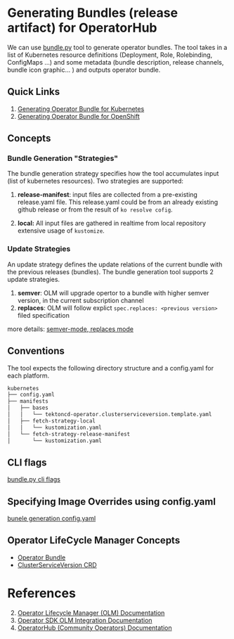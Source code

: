 # Generating Bundles (release artifact) for OperatorHub

We can use [bundle.py](./tools/bundle.py) tool to generate operator bundles. The tool takes in
a list of Kubernetes resource definitions (Deployment, Role, Rolebinding, ConfigMaps ...) and
some metadata (bundle description, release channels, bundle icon graphic... ) and outputs operator bundle.

## Quick Links

1. [Generating Operator Bundle for Kubernetes](./kubernetes/README.md)
1. [Generating Operator Bundle for OpenShift](./openshift/README.md)

## Concepts

### Bundle Generation "Strategies"

The bundle generation strategy specifies how the tool accumulates input (list of kubernetes resources).
Two strategies are supported:

1. **release-manifest**: input files are collected from a pre-existing release.yaml file. This release.yaml
   could be from an already existing github release or from the result of `ko resolve cofig`.

2. **local:** All input files are gathered in realtime from local repository extensive usage of `kustomize`.

### Update Strategies

An update strategy defines the update relations of the current bundle with the previous releases (bundles).
The bundle generation tool supports 2 update strategies.

1. **semver**: OLM will upgrade opertor to a bundle with higher semver version, in the current subscription channel
2. **replaces**: OLM will follow explict `spec.replaces: <previous version>` filed specification

more details: [semver-mode, replaces mode](https://k8s-operatorhub.github.io/community-operators/packaging-operator/)


## Conventions

The tool expects the following directory structure and a config.yaml for each platform.

```bash
kubernetes
├── config.yaml
├── manifests
│   ├── bases
│   │   └── tektoncd-operator.clusterserviceversion.template.yaml
│   ├── fetch-strategy-local
│   │   └── kustomization.yaml
│   └── fetch-strategy-release-manifest
│       └── kustomization.yaml
```

## CLI flags

  [bundle.py cli flags](./tools/bundle-too-cli-flags.md)

## Specifying Image Overrides using config.yaml

  [bunele generation config.yaml](./tools/CONFIG-DEFINITION.md)

## Operator LifeCycle Manager Concepts

- [Operator Bundle](https://operator-sdk.netlify.app/docs/olm-integration/quickstart-bundle/)
- [ClusterServiceVersion CRD](https://olm.operatorframework.io/docs/concepts/crds/clusterserviceversion/)

# References

2. [Operator Lifecycle Manager (OLM) Documentation](https://olm.operatorframework.io/docs/)
3. [Operator SDK OLM Integration Documentation](https://operator-sdk.netlify.app/docs/olm-integration/)
4. [OperatorHub (Community Operators) Documentation](https://k8s-operatorhub.github.io/community-operators/packaging-operator/)
